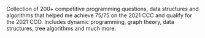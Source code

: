 Collection of 200+ competitive programming questions, data structures and algorithms that helped me achieve 75/75 on the 2021 CCC and qualify for the 2021 CCO. Includes dynamic programming, graph theory, data structures, tree algorithms and much more.
